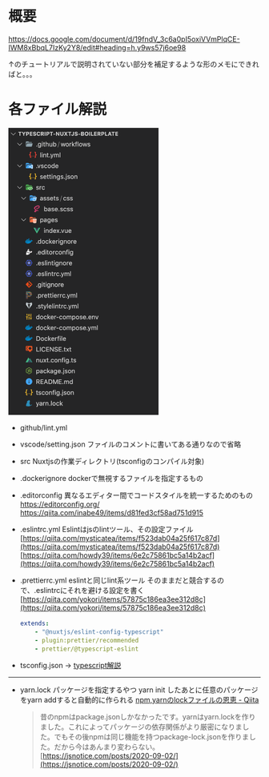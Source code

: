 # 概要


https://docs.google.com/document/d/19fndV_3c6a0pI5oxiVVmPlqCE-IWM8xBbqL7IzKy2Y8/edit#heading=h.y9ws57j6oe98

↑のチュートリアルで説明されていない部分を補足するような形のメモにできればと。。。

# 各ファイル解説

<!-- ![index.png](index.png) -->
<img src="./index.png" width="300">

- github/lint.yml

- vscode/setting.json
ファイルのコメントに書いてある通りなので省略

- src
Nuxtjsの作業ディレクトリ(tsconfigのコンパイル対象)

- .dockerignore
dockerで無視するファイルを指定するもの

- .editorconfig
異なるエディター間でコードスタイルを統一するためのもの
https://editorconfig.org/
https://qiita.com/inabe49/items/d81fed3cf58ad751d915

- .eslintrc.yml
Eslintはjsのlintツール、その設定ファイル
[https://qiita.com/mysticatea/items/f523dab04a25f617c87d](https://qiita.com/mysticatea/items/f523dab04a25f617c87d)
[https://qiita.com/howdy39/items/6e2c75861bc5a14b2acf](https://qiita.com/howdy39/items/6e2c75861bc5a14b2acf)

- .prettierrc.yml
eslintと同じlint系ツール
そのままだと競合するので、.eslintrcにそれを避ける設定を書く
[https://qiita.com/yokori/items/57875c186ea3ee312d8c](https://qiita.com/yokori/items/57875c186ea3ee312d8c)
    ```yaml
    extends:
        - "@nuxtjs/eslint-config-typescript"
        - plugin:prettier/recommended
        - prettier/@typescript-eslint
    ```

- tsconfig.json
→ [typescript解説](./typescript.md)


---

[](%E3%83%95%E3%82%A1%E3%82%A4%E3%83%AB%E8%A7%A3%E8%AA%AC%209631ec66b3be44d0952abf4959ecc472/Untitled%208c7240169a45429c97b9db1d854c7184.md)

- yarn.lock
パッケージを指定するやつ
yarn init したあとに任意のパッケージをyarn addすると自動的に作られる
[npm,yarnのlockファイルの恩恵 - Qiita](https://qiita.com/youdays/items/9a98e43391414ec939e6)
    > 昔のnpmはpackage.jsonしかなかったです。yarnはyarn.lockを作りました。これによってパッケージの依存関係がより厳密になりました。でもその後npmは同じ機能を持つpackage-lock.jsonを作りました。だから今はあんまり変わらない。
[https://jsnotice.com/posts/2020-09-02/](https://jsnotice.com/posts/2020-09-02/)
